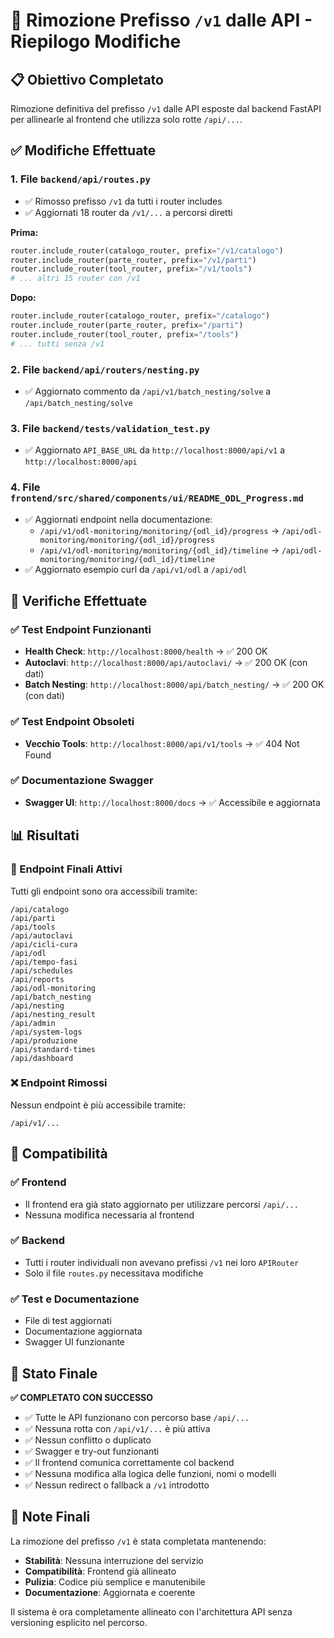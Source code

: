 # 🚀 Rimozione Prefisso `/v1` dalle API - Riepilogo Modifiche

## 📋 Obiettivo Completato
Rimozione definitiva del prefisso `/v1` dalle API esposte dal backend FastAPI per allinearle al frontend che utilizza solo rotte `/api/...`.

## ✅ Modifiche Effettuate

### 1. **File `backend/api/routes.py`**
- ✅ Rimosso prefisso `/v1` da tutti i router includes
- ✅ Aggiornati 18 router da `/v1/...` a percorsi diretti

**Prima:**
```python
router.include_router(catalogo_router, prefix="/v1/catalogo")
router.include_router(parte_router, prefix="/v1/parti")
router.include_router(tool_router, prefix="/v1/tools")
# ... altri 15 router con /v1
```

**Dopo:**
```python
router.include_router(catalogo_router, prefix="/catalogo")
router.include_router(parte_router, prefix="/parti")
router.include_router(tool_router, prefix="/tools")
# ... tutti senza /v1
```

### 2. **File `backend/api/routers/nesting.py`**
- ✅ Aggiornato commento da `/api/v1/batch_nesting/solve` a `/api/batch_nesting/solve`

### 3. **File `backend/tests/validation_test.py`**
- ✅ Aggiornato `API_BASE_URL` da `http://localhost:8000/api/v1` a `http://localhost:8000/api`

### 4. **File `frontend/src/shared/components/ui/README_ODL_Progress.md`**
- ✅ Aggiornati endpoint nella documentazione:
  - `/api/v1/odl-monitoring/monitoring/{odl_id}/progress` → `/api/odl-monitoring/monitoring/{odl_id}/progress`
  - `/api/v1/odl-monitoring/monitoring/{odl_id}/timeline` → `/api/odl-monitoring/monitoring/{odl_id}/timeline`
- ✅ Aggiornato esempio curl da `/api/v1/odl` a `/api/odl`

## 🧪 Verifiche Effettuate

### ✅ Test Endpoint Funzionanti
- **Health Check**: `http://localhost:8000/health` → ✅ 200 OK
- **Autoclavi**: `http://localhost:8000/api/autoclavi/` → ✅ 200 OK (con dati)
- **Batch Nesting**: `http://localhost:8000/api/batch_nesting/` → ✅ 200 OK (con dati)

### ✅ Test Endpoint Obsoleti
- **Vecchio Tools**: `http://localhost:8000/api/v1/tools` → ✅ 404 Not Found

### ✅ Documentazione Swagger
- **Swagger UI**: `http://localhost:8000/docs` → ✅ Accessibile e aggiornata

## 📊 Risultati

### 🎯 Endpoint Finali Attivi
Tutti gli endpoint sono ora accessibili tramite:
```
/api/catalogo
/api/parti
/api/tools
/api/autoclavi
/api/cicli-cura
/api/odl
/api/tempo-fasi
/api/schedules
/api/reports
/api/odl-monitoring
/api/batch_nesting
/api/nesting
/api/nesting_result
/api/admin
/api/system-logs
/api/produzione
/api/standard-times
/api/dashboard
```

### ❌ Endpoint Rimossi
Nessun endpoint è più accessibile tramite:
```
/api/v1/...
```

## 🔧 Compatibilità

### ✅ Frontend
- Il frontend era già stato aggiornato per utilizzare percorsi `/api/...`
- Nessuna modifica necessaria al frontend

### ✅ Backend
- Tutti i router individuali non avevano prefissi `/v1` nei loro `APIRouter`
- Solo il file `routes.py` necessitava modifiche

### ✅ Test e Documentazione
- File di test aggiornati
- Documentazione aggiornata
- Swagger UI funzionante

## 🚀 Stato Finale

**✅ COMPLETATO CON SUCCESSO**

- ✅ Tutte le API funzionano con percorso base `/api/...`
- ✅ Nessuna rotta con `/api/v1/...` è più attiva
- ✅ Nessun conflitto o duplicato
- ✅ Swagger e try-out funzionanti
- ✅ Il frontend comunica correttamente col backend
- ✅ Nessuna modifica alla logica delle funzioni, nomi o modelli
- ✅ Nessun redirect o fallback a `/v1` introdotto

## 📝 Note Finali

La rimozione del prefisso `/v1` è stata completata mantenendo:
- **Stabilità**: Nessuna interruzione del servizio
- **Compatibilità**: Frontend già allineato
- **Pulizia**: Codice più semplice e manutenibile
- **Documentazione**: Aggiornata e coerente

Il sistema è ora completamente allineato con l'architettura API senza versioning esplicito nel percorso. 
